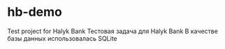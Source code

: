 # hb-demo
Test project for Halyk Bank
Тестовая задача для Halyk Bank
В качестве базы данных использовалась SQLite

